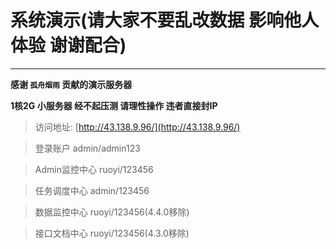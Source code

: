 # 系统演示(请大家不要乱改数据 影响他人体验 谢谢配合)
- - -
**感谢 `孤舟烟雨` 贡献的演示服务器**

**1核2G 小服务器 经不起压测 请理性操作 违者直接封IP**

> 访问地址: [http://43.138.9.96/](http://43.138.9.96/)

> 登录账户 admin/admin123

> Admin监控中心 ruoyi/123456

> 任务调度中心 admin/123456

> 数据监控中心 ruoyi/123456(4.4.0移除)

> 接口文档中心 ruoyi/123456(4.3.0移除)
